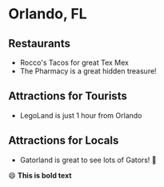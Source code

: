 # Orlando, FL

## Restaurants

- Rocco's Tacos for great Tex Mex
- The Pharmacy is a great hidden treasure!

## Attractions for Tourists

- LegoLand is just 1 hour from Orlando

## Attractions for Locals

- Gatorland is great to see lots of Gators! :crocodile:

:smile: **This is bold text**
